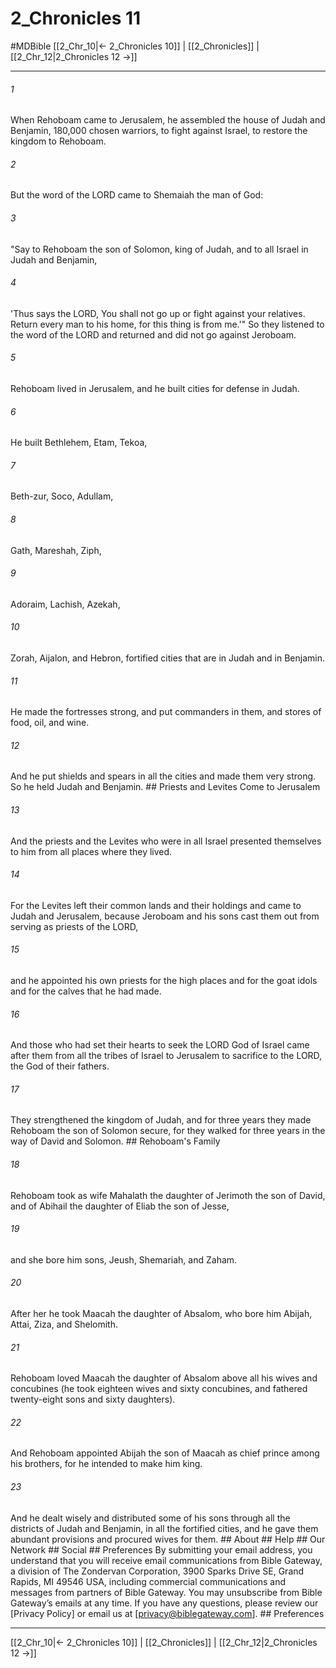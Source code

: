 # 2_Chronicles 11
#MDBible
[[2_Chr_10|← 2_Chronicles 10]] | [[2_Chronicles]] | [[2_Chr_12|2_Chronicles 12 →]]

***


###### 1 
When Rehoboam came to Jerusalem, he assembled the house of Judah and Benjamin, 180,000 chosen warriors, to fight against Israel, to restore the kingdom to Rehoboam. 

###### 2 
But the word of the LORD came to Shemaiah the man of God: 

###### 3 
"Say to Rehoboam the son of Solomon, king of Judah, and to all Israel in Judah and Benjamin, 

###### 4 
'Thus says the LORD, You shall not go up or fight against your relatives. Return every man to his home, for this thing is from me.'" So they listened to the word of the LORD and returned and did not go against Jeroboam. 

###### 5 
Rehoboam lived in Jerusalem, and he built cities for defense in Judah. 

###### 6 
He built Bethlehem, Etam, Tekoa, 

###### 7 
Beth-zur, Soco, Adullam, 

###### 8 
Gath, Mareshah, Ziph, 

###### 9 
Adoraim, Lachish, Azekah, 

###### 10 
Zorah, Aijalon, and Hebron, fortified cities that are in Judah and in Benjamin. 

###### 11 
He made the fortresses strong, and put commanders in them, and stores of food, oil, and wine. 

###### 12 
And he put shields and spears in all the cities and made them very strong. So he held Judah and Benjamin. ## Priests and Levites Come to Jerusalem 

###### 13 
And the priests and the Levites who were in all Israel presented themselves to him from all places where they lived. 

###### 14 
For the Levites left their common lands and their holdings and came to Judah and Jerusalem, because Jeroboam and his sons cast them out from serving as priests of the LORD, 

###### 15 
and he appointed his own priests for the high places and for the goat idols and for the calves that he had made. 

###### 16 
And those who had set their hearts to seek the LORD God of Israel came after them from all the tribes of Israel to Jerusalem to sacrifice to the LORD, the God of their fathers. 

###### 17 
They strengthened the kingdom of Judah, and for three years they made Rehoboam the son of Solomon secure, for they walked for three years in the way of David and Solomon. ## Rehoboam's Family 

###### 18 
Rehoboam took as wife Mahalath the daughter of Jerimoth the son of David, and of Abihail the daughter of Eliab the son of Jesse, 

###### 19 
and she bore him sons, Jeush, Shemariah, and Zaham. 

###### 20 
After her he took Maacah the daughter of Absalom, who bore him Abijah, Attai, Ziza, and Shelomith. 

###### 21 
Rehoboam loved Maacah the daughter of Absalom above all his wives and concubines (he took eighteen wives and sixty concubines, and fathered twenty-eight sons and sixty daughters). 

###### 22 
And Rehoboam appointed Abijah the son of Maacah as chief prince among his brothers, for he intended to make him king. 

###### 23 
And he dealt wisely and distributed some of his sons through all the districts of Judah and Benjamin, in all the fortified cities, and he gave them abundant provisions and procured wives for them. ## About ## Help ## Our Network ## Social ## Preferences By submitting your email address, you understand that you will receive email communications from Bible Gateway, a division of The Zondervan Corporation, 3900 Sparks Drive SE, Grand Rapids, MI 49546 USA, including commercial communications and messages from partners of Bible Gateway. You may unsubscribe from Bible Gateway&rsquo;s emails at any time. If you have any questions, please review our [Privacy Policy] or email us at [privacy@biblegateway.com]. ## Preferences

***

[[2_Chr_10|← 2_Chronicles 10]] | [[2_Chronicles]] | [[2_Chr_12|2_Chronicles 12 →]]
